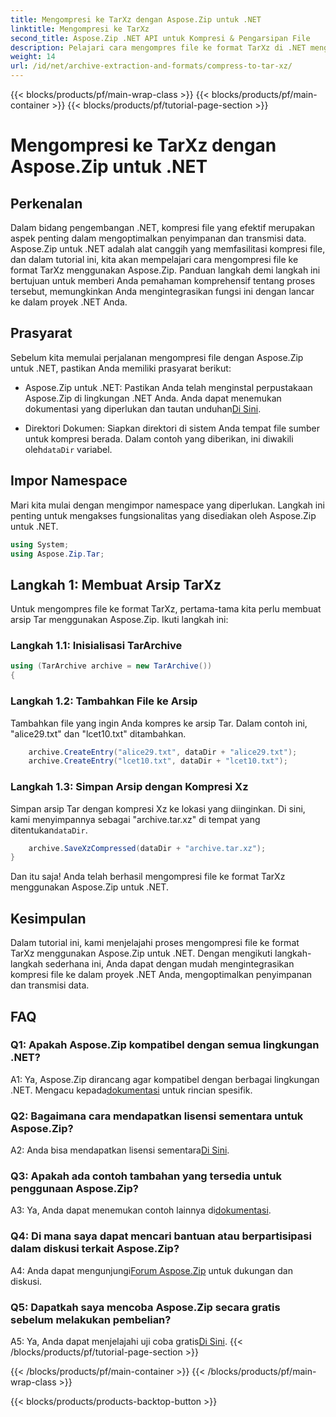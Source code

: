 ```yaml
---
title: Mengompresi ke TarXz dengan Aspose.Zip untuk .NET
linktitle: Mengompresi ke TarXz
second_title: Aspose.Zip .NET API untuk Kompresi & Pengarsipan File
description: Pelajari cara mengompres file ke format TarXz di .NET menggunakan Aspose.Zip. Ikuti panduan langkah demi langkah kami untuk penyimpanan dan transmisi file yang efisien.
weight: 14
url: /id/net/archive-extraction-and-formats/compress-to-tar-xz/
---
```


{{< blocks/products/pf/main-wrap-class >}}
{{< blocks/products/pf/main-container >}}
{{< blocks/products/pf/tutorial-page-section >}}

# Mengompresi ke TarXz dengan Aspose.Zip untuk .NET

## Perkenalan

Dalam bidang pengembangan .NET, kompresi file yang efektif merupakan aspek penting dalam mengoptimalkan penyimpanan dan transmisi data. Aspose.Zip untuk .NET adalah alat canggih yang memfasilitasi kompresi file, dan dalam tutorial ini, kita akan mempelajari cara mengompresi file ke format TarXz menggunakan Aspose.Zip. Panduan langkah demi langkah ini bertujuan untuk memberi Anda pemahaman komprehensif tentang proses tersebut, memungkinkan Anda mengintegrasikan fungsi ini dengan lancar ke dalam proyek .NET Anda.

## Prasyarat

Sebelum kita memulai perjalanan mengompresi file dengan Aspose.Zip untuk .NET, pastikan Anda memiliki prasyarat berikut:

-  Aspose.Zip untuk .NET: Pastikan Anda telah menginstal perpustakaan Aspose.Zip di lingkungan .NET Anda. Anda dapat menemukan dokumentasi yang diperlukan dan tautan unduhan[Di Sini](https://reference.aspose.com/zip/net/).

-  Direktori Dokumen: Siapkan direktori di sistem Anda tempat file sumber untuk kompresi berada. Dalam contoh yang diberikan, ini diwakili oleh`dataDir` variabel.

## Impor Namespace

Mari kita mulai dengan mengimpor namespace yang diperlukan. Langkah ini penting untuk mengakses fungsionalitas yang disediakan oleh Aspose.Zip untuk .NET.

```csharp
using System;
using Aspose.Zip.Tar;
```

## Langkah 1: Membuat Arsip TarXz

Untuk mengompres file ke format TarXz, pertama-tama kita perlu membuat arsip Tar menggunakan Aspose.Zip. Ikuti langkah ini:

### Langkah 1.1: Inisialisasi TarArchive

```csharp
using (TarArchive archive = new TarArchive())
{
```

### Langkah 1.2: Tambahkan File ke Arsip

Tambahkan file yang ingin Anda kompres ke arsip Tar. Dalam contoh ini, "alice29.txt" dan "lcet10.txt" ditambahkan.

```csharp
    archive.CreateEntry("alice29.txt", dataDir + "alice29.txt");
    archive.CreateEntry("lcet10.txt", dataDir + "lcet10.txt");
```

### Langkah 1.3: Simpan Arsip dengan Kompresi Xz

 Simpan arsip Tar dengan kompresi Xz ke lokasi yang diinginkan. Di sini, kami menyimpannya sebagai "archive.tar.xz" di tempat yang ditentukan`dataDir`.

```csharp
    archive.SaveXzCompressed(dataDir + "archive.tar.xz");
}
```

Dan itu saja! Anda telah berhasil mengompresi file ke format TarXz menggunakan Aspose.Zip untuk .NET.

## Kesimpulan

Dalam tutorial ini, kami menjelajahi proses mengompresi file ke format TarXz menggunakan Aspose.Zip untuk .NET. Dengan mengikuti langkah-langkah sederhana ini, Anda dapat dengan mudah mengintegrasikan kompresi file ke dalam proyek .NET Anda, mengoptimalkan penyimpanan dan transmisi data.

## FAQ

### Q1: Apakah Aspose.Zip kompatibel dengan semua lingkungan .NET?

 A1: Ya, Aspose.Zip dirancang agar kompatibel dengan berbagai lingkungan .NET. Mengacu kepada[dokumentasi](https://reference.aspose.com/zip/net/) untuk rincian spesifik.

### Q2: Bagaimana cara mendapatkan lisensi sementara untuk Aspose.Zip?

 A2: Anda bisa mendapatkan lisensi sementara[Di Sini](https://purchase.aspose.com/temporary-license/).

### Q3: Apakah ada contoh tambahan yang tersedia untuk penggunaan Aspose.Zip?

 A3: Ya, Anda dapat menemukan contoh lainnya di[dokumentasi](https://reference.aspose.com/zip/net/).

### Q4: Di mana saya dapat mencari bantuan atau berpartisipasi dalam diskusi terkait Aspose.Zip?

 A4: Anda dapat mengunjungi[Forum Aspose.Zip](https://forum.aspose.com/c/zip/37) untuk dukungan dan diskusi.

### Q5: Dapatkah saya mencoba Aspose.Zip secara gratis sebelum melakukan pembelian?

 A5: Ya, Anda dapat menjelajahi uji coba gratis[Di Sini](https://releases.aspose.com/zip/net).
{{< /blocks/products/pf/tutorial-page-section >}}

{{< /blocks/products/pf/main-container >}}
{{< /blocks/products/pf/main-wrap-class >}}

{{< blocks/products/products-backtop-button >}}
